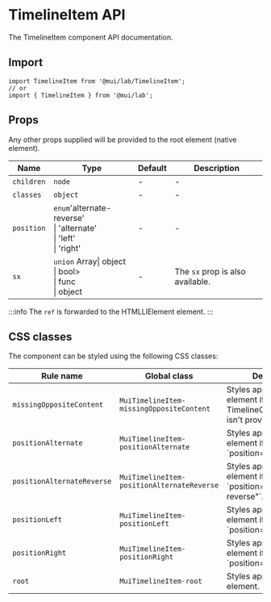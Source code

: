 # TimelineItem API

The TimelineItem component API documentation.

## Import

```
import TimelineItem from '@mui/lab/TimelineItem';
// or
import { TimelineItem } from '@mui/lab';
```

## Props

Any other props supplied will be provided to the root element (native element).

| Name | Type | Default | Description |
| --- | --- | --- | --- |
| `children` | `node` | - | - |
| `classes` | `object` | - | - |
| `position` | `enum`'alternate-reverse'<br>\| 'alternate'<br>\| 'left'<br>\| 'right' | - | - |
| `sx` | `union` Array\| object<br>\| bool><br>\| func<br>\| object | - | The `sx` prop is also available. |

:::info
The `ref` is forwarded to the HTMLLIElement element.
:::

## CSS classes

The component can be styled using the following CSS classes:

| Rule name | Global class | Description |
| --- | --- | --- |
| `missingOppositeContent` | `MuiTimelineItem-missingOppositeContent` | Styles applied to the root element if TimelineOppositeContent isn't provided. |
| `positionAlternate` | `MuiTimelineItem-positionAlternate` | Styles applied to the root element if \`position="alternate"\`. |
| `positionAlternateReverse` | `MuiTimelineItem-positionAlternateReverse` | Styles applied to the root element if \`position="alternate-reverse"\`. |
| `positionLeft` | `MuiTimelineItem-positionLeft` | Styles applied to the root element if \`position="left"\`. |
| `positionRight` | `MuiTimelineItem-positionRight` | Styles applied to the root element if \`position="right"\`. |
| `root` | `MuiTimelineItem-root` | Styles applied to the root element. |